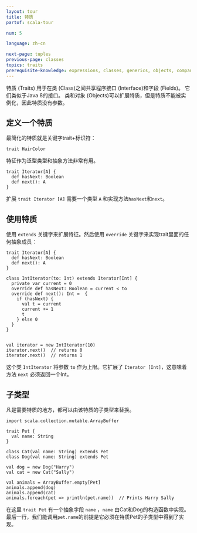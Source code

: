 ```yaml
---
layout: tour
title: 特质
partof: scala-tour

num: 5

language: zh-cn

next-page: tuples
previous-page: classes
topics: traits
prerequisite-knowledge: expressions, classes, generics, objects, companion-objects
---
```


特质 (Traits) 用于在类 (Class)之间共享程序接口 (Interface)和字段 (Fields)。 它们类似于Java 8的接口。 类和对象 (Objects)可以扩展特质，但是特质不能被实例化，因此特质没有参数。



## 定义一个特质
最简化的特质就是关键字trait+标识符：

```tut
trait HairColor
```

特征作为泛型类型和抽象方法非常有用。
```tut
trait Iterator[A] {
  def hasNext: Boolean
  def next(): A
}
```

扩展 `trait Iterator [A]` 需要一个类型 `A` 和实现方法`hasNext`和`next`。

## 使用特质
使用 `extends` 关键字来扩展特征。然后使用 `override` 关键字来实现trait里面的任何抽象成员：

```tut
trait Iterator[A] {
  def hasNext: Boolean
  def next(): A
}

class IntIterator(to: Int) extends Iterator[Int] {
  private var current = 0
  override def hasNext: Boolean = current < to
  override def next(): Int =  {
    if (hasNext) {
      val t = current
      current += 1
      t
    } else 0
  }
}


val iterator = new IntIterator(10)
iterator.next()  // returns 0
iterator.next()  // returns 1
```
这个类 `IntIterator` 将参数 `to` 作为上限。它扩展了 `Iterator [Int]`，这意味着方法 `next` 必须返回一个Int。

## 子类型
凡是需要特质的地方，都可以由该特质的子类型来替换。
```tut
import scala.collection.mutable.ArrayBuffer

trait Pet {
  val name: String
}

class Cat(val name: String) extends Pet
class Dog(val name: String) extends Pet

val dog = new Dog("Harry")
val cat = new Cat("Sally")

val animals = ArrayBuffer.empty[Pet]
animals.append(dog)
animals.append(cat)
animals.foreach(pet => println(pet.name))  // Prints Harry Sally
```
在这里 `trait Pet` 有一个抽象字段 `name` ，`name` 由Cat和Dog的构造函数中实现。最后一行，我们能调用`pet.name`的前提是它必须在特质Pet的子类型中得到了实现。
